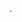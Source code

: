 [//]: # (# NeuroStartUp)

[//]: # (![]&#40;https://netology-code.github.io/git-homeworks/introduction/assets/logo.png&#41;)

[//]: # ()
[//]: # (*NeuroStartUp* — динамически развивающийся стартап, специализирующийся на поиске с использованием новейших технологий искусственного интеллекта.)

[//]: # (Наши преимущества:)

[//]: # (1. Высокая точность поиска)

[//]: # (2. Высокая скорость поиска)

[//]: # (3. Низкая цена)

[//]: # ()
[//]: # (# Список клиентов)

[//]: # ()
[//]: # (Мы на столько крутые, что уже успели поработать со следующими компаниями:)

[//]: # ()
[//]: # (1. ООО «Рога и копыта»)

[//]: # (2. Издательство «Читый лист»)

[//]: # (3. Космопорт «Черезтерновый Кзвёздный»)

[//]: # (4. Дизайн-студия имени Слишком Известного Персонажа)

[//]: # ()
[//]: # (Нас можно найти в [google.com. ]&#40;https://www.google.com/&#41;)
.
